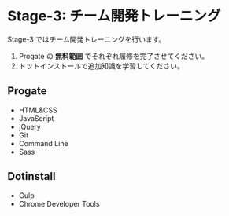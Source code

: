 # Stage-3: チーム開発トレーニング

Stage-3 ではチーム開発トレーニングを行います。

1. Progate の **無料範囲** でそれぞれ履修を完了させてください。
2. ドットインストールで追加知識を学習してください。

## Progate

- HTML&CSS
- JavaScript
- jQuery
- Git
- Command Line
- Sass

## Dotinstall

- Gulp
- Chrome Developer Tools